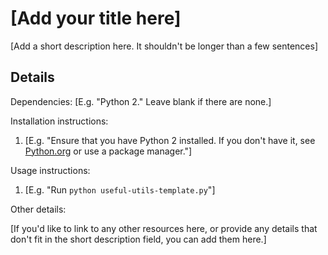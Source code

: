 [Add your title here]
=====================

[Add a short description here. It shouldn't be longer than a few sentences]

Details
-------
Dependencies: [E.g. "Python 2." Leave blank if there are none.]

Installation instructions:

1. [E.g. "Ensure that you have Python 2 installed. If you don't have it, see [Python.org](https://www.python.org/download) or use a package manager."]

Usage instructions:

1. [E.g. "Run ```python useful-utils-template.py```"]

Other details:

[If you'd like to link to any other resources here, or provide any details that don't fit in the short description field, you can add them here.]
